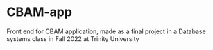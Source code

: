 # CBAM-app
Front end for CBAM application, made as a final project in a Database systems class in Fall 2022 at Trinity University
